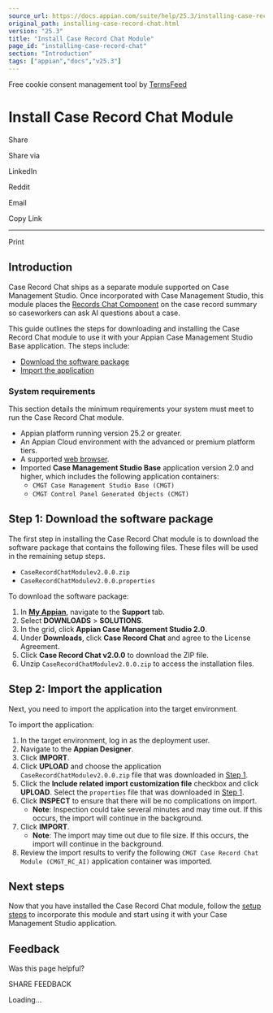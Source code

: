 ```yaml
---
source_url: https://docs.appian.com/suite/help/25.3/installing-case-record-chat.html
original_path: installing-case-record-chat.html
version: "25.3"
title: "Install Case Record Chat Module"
page_id: "installing-case-record-chat"
section: "Introduction"
tags: ["appian","docs","v25.3"]
---
```



Free cookie consent management tool by [TermsFeed](https://www.termsfeed.com/)

# Install Case Record Chat Module

Share

Share via

LinkedIn

Reddit

Email

Copy Link

* * *

Print

## Introduction

Case Record Chat ships as a separate module supported on Case Management Studio. Once incorporated with Case Management Studio, this module places the [Records Chat Component](Records_Chat_Component.html) on the case record summary so caseworkers can ask AI questions about a case.

This guide outlines the steps for downloading and installing the Case Record Chat module to use it with your Appian Case Management Studio Base application. The steps include:

-   [Download the software package](#step-1-download-the-software-package)
-   [Import the application](#step-2-import-the-application)

### System requirements

This section details the minimum requirements your system must meet to run the Case Record Chat module.

-   Appian platform running version 25.2 or greater.
-   An Appian Cloud environment with the advanced or premium platform tiers.
-   A supported [web browser](System_Requirements.html#web-browsers).
-   Imported **Case Management Studio Base** application version 2.0 and higher, which includes the following application containers:
    -   `CMGT Case Management Studio Base (CMGT)`
    -   `CMGT Control Panel Generated Objects (CMGT)`

## Step 1: Download the software package

The first step in installing the Case Record Chat module is to download the software package that contains the following files. These files will be used in the remaining setup steps.

-   `CaseRecordChatModulev2.0.0.zip`
-   `CaseRecordChatModulev2.0.0.properties`

To download the software package:

1.  In **[My Appian](https://forum.appian.com/suite/sites/myappian/page/support)**, navigate to the **Support** tab.
2.  Select **DOWNLOADS** > **SOLUTIONS**.
3.  In the grid, click **Appian Case Management Studio 2.0**.
4.  Under **Downloads**, click **Case Record Chat** and agree to the License Agreement.
5.  Click **Case Record Chat v2.0.0** to download the ZIP file.
6.  Unzip `CaseRecordChatModulev2.0.0.zip` to access the installation files.

## Step 2: Import the application

Next, you need to import the application into the target environment.

To import the application:

1.  In the target environment, log in as the deployment user.
2.  Navigate to the **Appian Designer**.
3.  Click **IMPORT**.
4.  Click **UPLOAD** and choose the application `CaseRecordChatModulev2.0.0.zip` file that was downloaded in [Step 1](#step-1-download-the-software-package).
5.  Click the **Include related import customization file** checkbox and click **UPLOAD**. Select the `properties` file that was downloaded in [Step 1](#step-1-download-the-software-package).
6.  Click **INSPECT** to ensure that there will be no complications on import.
    -   **Note**: Inspection could take several minutes and may time out. If this occurs, the import will continue in the background.
7.  Click **IMPORT**.
    -   **Note**: The import may time out due to file size. If this occurs, the import will continue in the background.
8.  Review the import results to verify the following `CMGT Case Record Chat Module (CMGT_RC_AI)` application container was imported.

## Next steps

Now that you have installed the Case Record Chat module, follow the [setup steps](setup-case-record-chat.html) to incorporate this module and start using it with your Case Management Studio application.

## Feedback

Was this page helpful?

SHARE FEEDBACK

Loading...